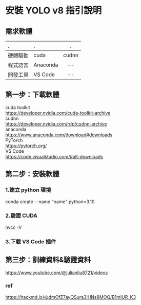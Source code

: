 # 安裝 YOLO v8 指引說明

## 需求軟體
| .| . | . |
| :-----| :---- | :----: |
 | 硬體驅動 | cuda |cudnn | 
 | 程式語言 | Anaconda | -- | 
 | 開發工具 | VS Code | -- |

## 第一步：下載軟體

cuda toolkit <br>
https://developer.nvidia.com/cuda-toolkit-archive <br>
cudnn  <br>
https://developer.nvidia.com/rdp/cudnn-archive <br>
anaconda <br>
https://www.anaconda.com/download#downloads <br>
PyTorch <br>
https://pytorch.org/ <br>
VS Code<br>
https://code.visualstudio.com/#alt-downloads 
## 第二步：安裝軟體

### 1.建立 python 環境

conda create --name "name" python=3.10

### 2.驗證 CUDA 

nvcc -V

### 3.下載 VS Code 插件


## 第三步：訓練資料&驗證資料
https://www.youtube.com/@julianliu8721/videos


### ref
https://hackmd.io/@dmOfZ7ayQSura3IHNs8MOQ/B1mIUR_K3